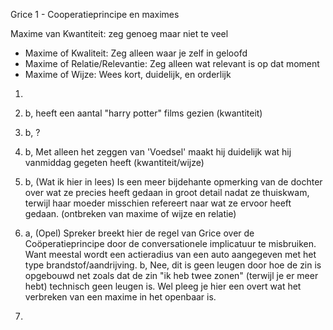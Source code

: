 Grice 1 - Cooperatieprincipe en maximes

Maxime van Kwantiteit: zeg genoeg maar niet te veel
- Maxime of Kwaliteit: Zeg alleen waar je zelf in geloofd
- Maxime of Relatie/Relevantie: Zeg alleen wat relevant is op dat moment
- Maxime of Wijze: Wees kort, duidelijk, en orderlijk

1.

1. b, heeft een aantal "harry potter" films gezien (kwantiteit)
2. b, ?
3. b, Met alleen het zeggen van 'Voedsel' maakt hij duidelijk wat hij vanmiddag gegeten heeft (kwantiteit/wijze)
4. b, (Wat ik hier in lees) Is een meer bijdehante opmerking van de dochter over wat ze precies heeft gedaan in groot detail nadat ze thuiskwam, terwijl haar moeder misschien refereert naar wat ze ervoor heeft gedaan. (ontbreken van maxime of wijze en relatie)


2.
	a, (Opel) Spreker breekt hier de regel van Grice over de Coöperatieprincipe door de conversationele implicatuur te misbruiken. Want meestal wordt een actieradius van een auto aangegeven met het type brandstof/aandrijving.
	b, Nee, dit is geen leugen door hoe de zin is opgebouwd net zoals dat de zin "ik heb twee zonen" (terwijl je er meer hebt) technisch geen leugen is.
	Wel pleeg je hier een overt wat het verbreken van een maxime in het openbaar is.

3. 